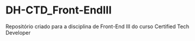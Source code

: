 # DH-CTD_Front-EndIII
Repositório criado para a disciplina de Front-End III do curso Certified Tech Developer
